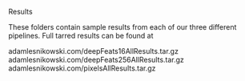 Results
  
These folders contain sample results from each of our three different pipelines. Full tarred results can be found at 

adamlesnikowski.com/deepFeats16AllResults.tar.gz
adamlesnikowski.com/deepFeats256AllResults.tar.gz
adamlesnikowski.com/pixelsAllResults.tar.gz

